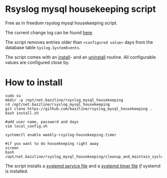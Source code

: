 # Rsyslog mysql housekeeping script

Free as in freedom rsyslog mysql housekeeping script.

The current change log can be found [here](CHANGELOG.md).

The script removes entries older than `<configured value>` days from the database table `Syslog.SystemEvents`.

The script comes with an [install](install.sh)- and an [uninstall](uninstall.sh) routine.
All configurable values are configured close by.

# How to install

```
sudo su
mkdir -p /opt/net.bazzline/rsyslog_mysql_housekeeping
cd /opt/net.bazzline/rsyslog_mysql_housekeeping
git clone https://github.com/bazzline/rsyslog_mysql_housekeeping .
bash install.sh

#add user name, password and days
vim local_config.sh

systemctl enable weekly-rsyslog-housekeeping.timer

#if you want to do housekeeping right away
screen
bash /opt/net.bazzline/rsyslog_mysql_housekeeping/cleanup_and_maintain_syslog_systemevent.sh
```

The script installs a [systemd service file](weekly-rsyslog-housekeeping.service.dist) and a [systemd timer file](weekly-rsyslog-housekeeping.timer) *if* systemd is installed.

